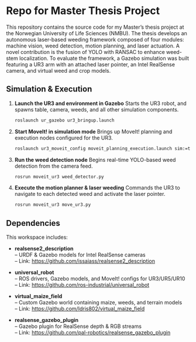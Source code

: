 # Repo for Master Thesis Project 

This repository contains the source code for my Master’s thesis project at the Norwegian University of Life Sciences (NMBU). The thesis develops an autonomous laser-based weeding framework composed of four modules: machine vision, weed detection, motion planning, and laser actuation. A novel contribution is the fusion of YOLO with RANSAC to enhance weed-stem localization. To evaluate the framework, a Gazebo simulation was built featuring a UR3 arm with an attached laser pointer, an Intel RealSense camera, and virtual weed and crop models.


## Simulation & Execution

1. **Launch the UR3 and environment in Gazebo**
   Starts the UR3 robot, and spawns table, camera, weeds, and all other simulation components.

   ```bash
   roslaunch ur_gazebo ur3_bringup.launch
   ```

2. **Start MoveIt! in simulation mode**
   Brings up MoveIt! planning and execution nodes configured for the UR3.

   ```bash
   roslaunch ur3_moveit_config moveit_planning_execution.launch sim:=true
   ```

3. **Run the weed detection node**
   Begins real-time YOLO-based weed detection from the camera feed.

   ```bash
   rosrun moveit_ur3 weed_detector.py
   ```

4. **Execute the motion planner & laser weeding**
   Commands the UR3 to navigate to each detected weed and activate the laser pointer.

   ```bash
   rosrun moveit_ur3 move_ur3.py
   ```
## Dependencies

This workspace includes:

- **realsense2_description**  
  – URDF & Gazebo models for Intel RealSense cameras  
  – Link: <https://github.com/issaiass/realsense2_description>

- **universal_robot**  
  – ROS drivers, Gazebo models, and MoveIt! configs for UR3/UR5/UR10  
  – Link: <https://github.com/ros-industrial/universal_robot>

- **virtual_maize_field**  
  – Custom Gazebo world containing maize, weeds, and terrain models  
  – Link: <https://github.com/Idris802/virtual_maize_field>

- **realsense_gazebo_plugin**  
  – Gazebo plugin for RealSense depth & RGB streams  
  – Link: <https://github.com/pal-robotics/realsense_gazebo_plugin>



